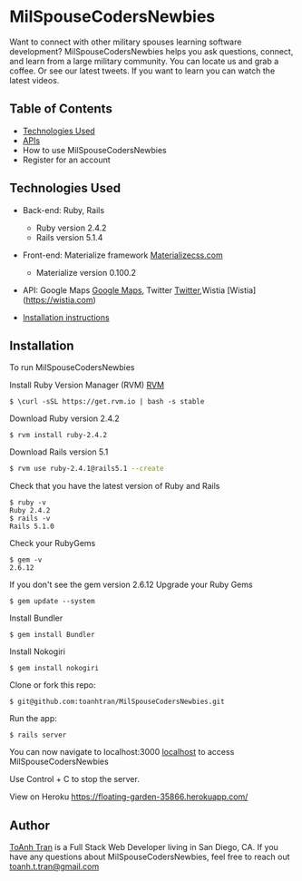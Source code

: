 # MilSpouseCodersNewbies

Want to connect with other military spouses learning software development? MilSpouseCodersNewbies helps you ask questions, connect, and learn from a large military community. You can locate us and grab a coffee. Or see our latest tweets. If you want to learn you can watch the latest videos.

## Table of Contents
* [Technologies Used](#technologies)
* [APIs](#apis)
* How to use MilSpouseCodersNewbies
* Register for an account

## <a name="technologies"></a> Technologies Used
* Back-end: Ruby, Rails
  * Ruby version 2.4.2
  * Rails version 5.1.4

* Front-end: Materialize framework [Materializecss.com](http://materializecss.com/)
  * Materialize version 0.100.2

* <a name="apis"></a> API: Google Maps [Google Maps](https://developers.google.com/maps/), Twitter [Twitter](https://developer.twitter.com/),Wistia [Wistia] (https://wistia.com)

* [Installation instructions](#installation)

## <a name="installation"></a>Installation
To run MilSpouseCodersNewbies

Install Ruby Version Manager (RVM) [RVM](https://rvm.io/)
```
$ \curl -sSL https://get.rvm.io | bash -s stable

```
Download Ruby version 2.4.2
```
$ rvm install ruby-2.4.2

```


Download Rails version 5.1
```sh
$ rvm use ruby-2.4.1@rails5.1 --create

```

Check that you have the latest version of Ruby and Rails
```
$ ruby -v
Ruby 2.4.2
$ rails -v
Rails 5.1.0

```
Check your RubyGems
```
$ gem -v
2.6.12
```
If you don't see the gem version 2.6.12
Upgrade your Ruby Gems
```
$ gem update --system

```
Install Bundler
```
$ gem install Bundler

```

Install Nokogiri
```
$ gem install nokogiri

```

Clone or fork this repo:
```
$ git@github.com:toanhtran/MilSpouseCodersNewbies.git
```


Run the app:
```
$ rails server

```

You can now navigate to localhost:3000 [localhost](http://localhost:3000) to access MilSpouseCodersNewbies

Use Control + C to stop the server.

View on Heroku
https://floating-garden-35866.herokuapp.com/


## Author
[ToAnh Tran](https://www.linkedin.com/in/toanhtran/) is a Full Stack Web Developer living in San Diego, CA.  If you have any questions about MilSpouseCodersNewbies, feel free to reach out toanh.t.tran@gmail.com
